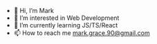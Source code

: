 - 👋 Hi, I’m Mark
- 👀 I’m interested in Web Development
- 🌱 I’m currently learning JS/TS/React
- 📫 How to reach me mark.grace.90@gmail.com

<!---
mgrace71190/mgrace71190 is a ✨ special ✨ repository because its `README.md` (this file) appears on your GitHub profile.
You can click the Preview link to take a look at your changes.
--->
